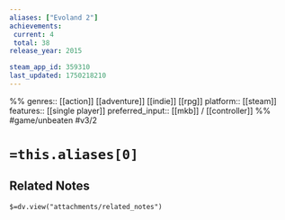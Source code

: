 ```yaml
---
aliases: ["Evoland 2"]
achievements:
 current: 4
 total: 38
release_year: 2015

steam_app_id: 359310
last_updated: 1750218210
---
```

%%
genres:: [[action]] [[adventure]] [[indie]] [[rpg]]
platform:: [[steam]]
features:: [[single player]]
preferred_input:: [[mkb]] / [[controller]]
%%
#game/unbeaten
#v3/2

# `=this.aliases[0]`
## Related Notes
`$=dv.view("attachments/related_notes")`